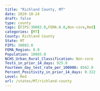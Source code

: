 ```yaml
---
title: "Richland County, MT"
date: 2020-10-24
draft: false
type: county
tags: [FIPS:30083.0,FEMA:8.0,Non-core,Red]
categories: [MT]
County: Richland County
State: MT
FIPS: 30083.0
FEMA_Region: 8.0
Population: 10803.0
NCHS_Urban_Rural_Classification: Non-core
Tests_in_prior_14_days: 925.0
Fourteen_day_test_rate_per_100000: 8562.0
Percent_Positivity_in_prior_14_days: 0.322
Level: Red
url: /states/MT/richland-county
---
```



